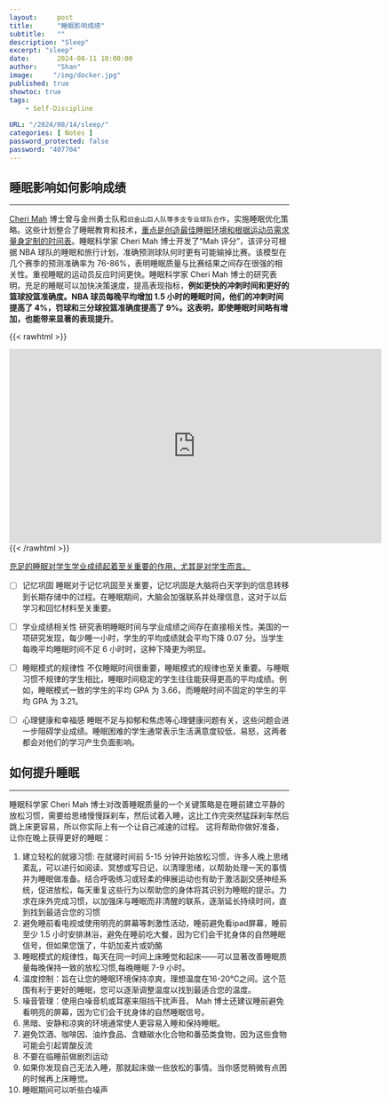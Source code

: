 ```yaml
---
layout:     post
title:      "睡眠影响成绩"
subtitle:   ""
description: "Sleep"
excerpt: "sleep"
date:       2024-08-11 10:00:00
author:     "Shan"
image:     "/img/docker.jpg"
published: true
showtoc: true 
tags:
    - Self-Discipline
  
URL: "/2024/08/14/sleep/"
categories: [ Notes ]
password_protected: false
password: "407704"
---
```


## 睡眠影响如何影响成绩

---

[Cheri Mah](https://hpc.ucsf.edu/cheri-d-mah) 博士曾与金州勇士队和`旧金山巨人队等多支专业球队合作`，实施睡眠优化策略。这些计划整合了睡眠教育和技术，[重点是创造最佳睡眠环境和根据运动员需求量身定制的时间表]()。睡眠科学家 Cheri Mah  博士开发了“Mah 评分”，该评分可根据 NBA 球队的睡眠和旅行计划，准确预测球队何时更有可能输掉比赛。该模型在几个赛季的预测准确率为 76-86%，表明睡眠质量与比赛结果之间存在很强的相关性。重视睡眠的运动员反应时间更快。睡眠科学家 Cheri Mah 博士的研究表明，充足的睡眠可以加快决策速度，提高表现指标，**例如更快的冲刺时间和更好的篮球投篮准确度。NBA 球员每晚平均增加 1.5 小时的睡眠时间，他们的冲刺时间提高了 4%，罚球和三分球投篮准确度提高了 9%。这表明，即使睡眠时间略有增加，也能带来显著的表现提升**。



{{< rawhtml >}}
<div style="text-align: center;">
<iframe width="670" height="350" src="https://www.youtube.com/embed/fybq6V74qRk?si=KuN7JXgvrFDGz23J" title="YouTube video player" frameborder="0" allow="accelerometer; autoplay; clipboard-write; encrypted-media; gyroscope; picture-in-picture; web-share" referrerpolicy="strict-origin-when-cross-origin" allowfullscreen></iframe>
</div>
{{< /rawhtml >}}

<a href="##">充足的睡眠对学生学业成绩起着至关重要的作用，尤其是对学生而言。</a>


- [ ] 记忆巩固
睡眠对于记忆巩固至关重要，记忆巩固是大脑将白天学到的信息转移到长期存储中的过程。在睡眠期间，大脑会加强联系并处理信息，这对于以后学习和回忆材料至关重要。
- [ ] 学业成绩相关性
研究表明睡眠时间与学业成绩之间存在直接相关性。美国的一项研究发现，每少睡一小时，学生的平均成绩就会平均下降 0.07 分。当学生每晚平均睡眠时间不足 6 小时时，这种下降更为明显。
- [ ] 睡眠模式的规律性
不仅睡眠时间很重要，睡眠模式的规律也至关重要。与睡眠习惯不规律的学生相比，睡眠时间稳定的学生往往能获得更高的平均成绩。例如，睡眠模式一致的学生的平均 GPA 为 3.66，而睡眠时间不固定的学生的平均 GPA 为 3.21。
- [ ] 心理健康和幸福感
睡眠不足与抑郁和焦虑等心理健康问题有关，这些问题会进一步阻碍学业成绩。睡眠困难的学生通常表示生活满意度较低，易怒，这两者都会对他们的学习产生负面影响。


## 如何提升睡眠
---
睡眠科学家 Cheri Mah 博士对改善睡眠质量的一个关键策略是在睡前建立平静的放松习惯，需要给思绪慢慢踩刹车，然后试着入睡，这比工作完突然猛踩刹车然后跳上床更容易，所以你实际上有一个让自己减速的过程。 这将帮助你做好准备，让你在晚上获得更好的睡眠：

1. 建立轻松的就寝习惯: 在就寝时间前 5-15 分钟开始放松习惯，许多人晚上思绪紊乱，可以进行如阅读、冥想或写日记，以清理思绪，以帮助处理一天的事情并为睡眠做准备。结合呼吸练习或轻柔的伸展运动也有助于激活副交感神经系统，促进放松，每天重复这些行为以帮助您的身体将其识别为睡眠的提示。力求在床外完成习惯，以加强床与睡眠而非清醒的联系，逐渐延长持续时间，直到找到最适合您的习惯
2. 避免睡前看电视或使用明亮的屏幕等刺激性活动，睡前避免看ipad屏幕，睡前至少 1.5 小时安排淋浴，避免在睡前吃大餐，因为它们会干扰身体的自然睡眠信号，但如果您饿了，牛奶加麦片或奶酪
3. 睡眠模式的规律性，每天在同一时间上床睡觉和起床——可以显著改善睡眠质量每晚保持一致的放松习惯,每晚睡眠 7-9 小时。
4. 温度控制：旨在让您的睡眠环境保持凉爽，理想温度在16-20°C之间。这个范围有利于更好的睡眠，您可以逐渐调整温度以找到最适合您的温度。
5. 噪音管理：使用白噪音机或耳塞来阻挡干扰声音。 Mah 博士还建议睡前避免看明亮的屏幕，因为它们会干扰身体的自然睡眠信号。
6. 黑暗、安静和凉爽的环境通常使人更容易入睡和保持睡眠。
7. 避免饮酒、咖啡因、油炸食品、含糖碳水化合物和番茄类食物，因为这些食物可能会引起胃酸反流
8. 不要在临睡前做剧烈运动
9. 如果你发现自己无法入睡，那就起床做一些放松的事情。当你感觉稍微有点困的时候再上床睡觉。
10. 睡眠期间可以听些白噪声


